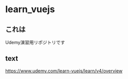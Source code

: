# learn_vuejs

## これは
Udemy演習用リポジトリです

## text 
https://www.udemy.com/learn-vuejs/learn/v4/overview
